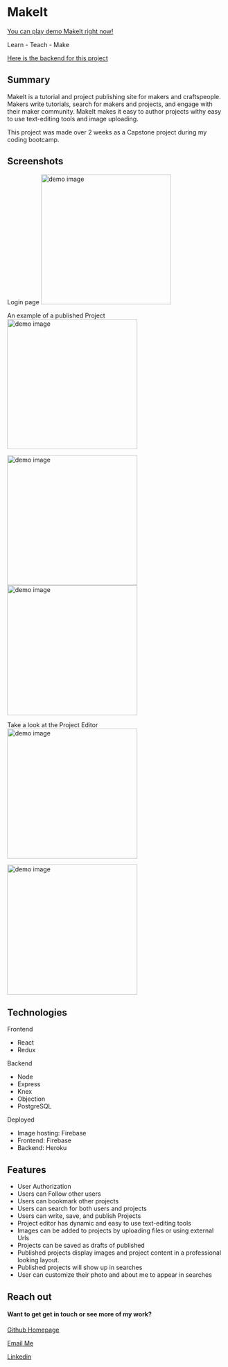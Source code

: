 # MakeIt

[You can play demo MakeIt right now!](https://makeit-e985d.web.app/)

Learn - Teach - Make

[Here is the backend for this project](https://github.com/dannyirwin/makeit)

## Summary

MakeIt is a tutorial and project publishing site for makers and craftspeople.
Makers write tutorials, search for makers and projects, and engage with their
maker community. MakeIt makes it easy to author projects withy easy to use
text-editing tools and image uploading.

This project was made over 2 weeks as a Capstone project during my coding
bootcamp.

## Screenshots

Login page <img
src="./images/login.png" alt="demo image" height="300px">

An example of a published Project <img
src="./images/project.png" alt="demo image" height="300px">

<img
src="./images/project2.png" alt="demo image" height="300px"> <img
src="./images/project3.png" alt="demo image" height="300px">

Take a look at the Project Editor <img
src="./images/editor1.png" alt="demo image" height="300px">

<img
src="./images/editor2.png" alt="demo image" height="300px">

## Technologies

Frontend

- React
- Redux

Backend

- Node
- Express
- Knex
- Objection
- PostgreSQL

Deployed

- Image hosting: Firebase
- Frontend: Firebase
- Backend: Heroku

## Features

- User Authorization
- Users can Follow other users
- Users can bookmark other projects
- Users can search for both users and projects
- Users can write, save, and publish Projects
- Project editor has dynamic and easy to use text-editing tools
- Images can be added to projects by uploading files or using external Urls
- Projects can be saved as drafts of published
- Published projects display images and project content in a professional
  looking layout.
- Published projects will show up in searches
- User can customize their photo and about me to appear in searches

## Reach out

#### Want to get get in touch or see more of my work?

[Github Homepage](https://github.com/dannyirwin)

[Email Me](https://github.com/dannyirwin)

[Linkedin](https://www.linkedin.com/in/itsdanielirwin/)
